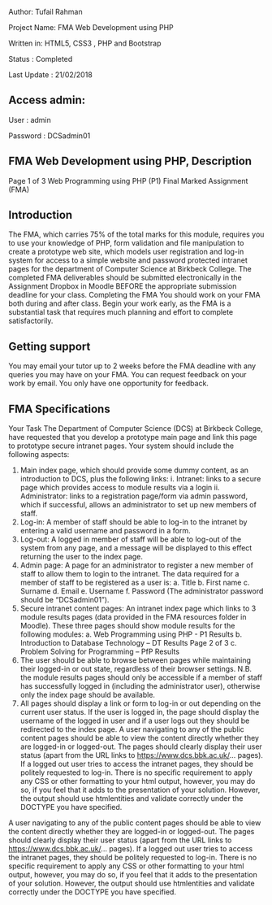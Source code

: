 <p><span>Author:</span> Tufail Rahman </p>
<p><span>Project Name:</span> FMA Web Development using PHP </p>
<p><span>Written in:</span> HTML5, CSS3 , PHP and Bootstrap</p>
<p><span>Status :</span> Completed</p>
<p><span>Last Update :</span> 21/02/2018</p>

## Access admin:
<p><span>User :</span> admin</p>
<p><span>Password :</span> DCSadmin01</p>

## FMA Web Development using PHP, Description
Page 1 of 3
Web Programming using PHP (P1)
Final Marked Assignment (FMA)
## Introduction
The FMA, which carries 75% of the total marks for this module, requires you to use your
knowledge of PHP, form validation and file manipulation to create a prototype web site, which
models user registration and log-in system for access to a simple website and password
protected intranet pages for the department of Computer Science at Birkbeck College.
The completed FMA deliverables should be submitted electronically in the Assignment
Dropbox in Moodle BEFORE the appropriate submission deadline for your class.
Completing the FMA
You should work on your FMA both during and after class. Begin your work early, as the FMA
is a substantial task that requires much planning and effort to complete satisfactorily.
## Getting support
You may email your tutor up to 2 weeks before the FMA deadline with any queries you may
have on your FMA. You can request feedback on your work by email. You only have one
opportunity for feedback.
## FMA Specifications
Your Task
The Department of Computer Science (DCS) at Birkbeck College, have requested that you
develop a prototype main page and link this page to prototype secure intranet pages. Your
system should include the following aspects:
1. Main index page, which should provide some dummy content, as an introduction to
DCS, plus the following links:
i. Intranet: links to a secure page which provides access to module results via a
login
ii. Administrator: links to a registration page/form via admin password, which if
successful, allows an administrator to set up new members of staff.
2. Log-in: A member of staff should be able to log-in to the intranet by entering a valid
username and password in a form.
3. Log-out: A logged in member of staff will be able to log-out of the system from any
page, and a message will be displayed to this effect returning the user to the index
page.
4. Admin page: A page for an administrator to register a new member of staff to allow
them to login to the intranet. The data required for a member of staff to be registered
as a user is:
a. Title
b. First name
c. Surname
d. Email
e. Username
f. Password (The administrator password should be “DCSadmin01”).
5. Secure intranet content pages: An intranet index page which links to 3 module
results pages (data provided in the FMA resources folder in Moodle). These three
pages should show module results for the following modules:
a. Web Programming using PHP - P1 Results
b. Introduction to Database Technology – DT Results
Page 2 of 3
c. Problem Solving for Programming – PfP Results
6. The user should be able to browse between pages while maintaining their logged-in or
out state, regardless of their browser settings. N.B. the module results pages should
only be accessible if a member of staff has successfully logged in (including the
administrator user), otherwise only the index page should be available.
7. All pages should display a link or form to log-in or out depending on the current user
status. If the user is logged in, the page should display the username of the logged in
user and if a user logs out they should be redirected to the index page.
A user navigating to any of the public content pages should be able to view the content
directly whether they are logged-in or logged-out. The pages should clearly display their user
status (apart from the URL links to https://www.dcs.bbk.ac.uk/... pages). If a logged out user
tries to access the intranet pages, they should be politely requested to log-in.
There is no specific requirement to apply any CSS or other formatting to your html
output, however, you may do so, if you feel that it adds to the presentation of your solution.
However, the output should use htmlentities and validate correctly under the DOCTYPE you
have specified.

A user navigating to any of the public content pages should be able to view the content
directly whether they are logged-in or logged-out. The pages should clearly display their user
status (apart from the URL links to https://www.dcs.bbk.ac.uk/... pages). If a logged out user
tries to access the intranet pages, they should be politely requested to log-in.
There is no specific requirement to apply any CSS or other formatting to your html
output, however, you may do so, if you feel that it adds to the presentation of your solution.
However, the output should use htmlentities and validate correctly under the DOCTYPE you
have specified.


